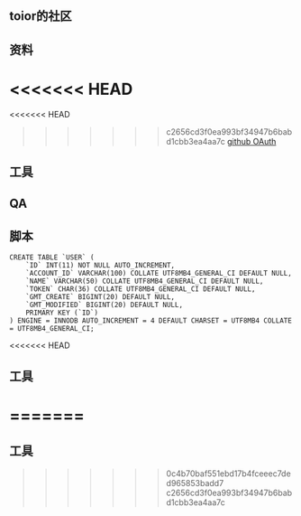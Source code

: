 ## toior的社区

## 资料

<<<<<<< HEAD
=======
<<<<<<< HEAD
>>>>>>> c2656cd3f0ea993bf34947b6babd1cbb3ea4aa7c
[github OAuth](https://developer.github.com/apps/building-oauth-apps/authorizing-oauth-apps/)

## 工具

## QA

## 脚本
```
CREATE TABLE `USER` (
    `ID` INT(11) NOT NULL AUTO_INCREMENT, 
	`ACCOUNT_ID` VARCHAR(100) COLLATE UTF8MB4_GENERAL_CI DEFAULT NULL, 
	`NAME` VARCHAR(50) COLLATE UTF8MB4_GENERAL_CI DEFAULT NULL, 
	`TOKEN` CHAR(36) COLLATE UTF8MB4_GENERAL_CI DEFAULT NULL, 
	`GMT_CREATE` BIGINT(20) DEFAULT NULL, 
	`GMT_MODIFIED` BIGINT(20) DEFAULT NULL, 
	PRIMARY KEY (`ID`)
) ENGINE = INNODB AUTO_INCREMENT = 4 DEFAULT CHARSET = UTF8MB4 COLLATE = UTF8MB4_GENERAL_CI;
```
<<<<<<< HEAD
## 工具
=======
=======
## 工具
>>>>>>> 0c4b70baf551ebd17b4fceeec7ded965853badd7
>>>>>>> c2656cd3f0ea993bf34947b6babd1cbb3ea4aa7c
